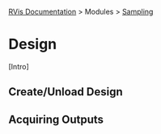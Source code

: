 [RVis Documentation](../../../index.md) > Modules > [Sampling](../index.md)

# Design

[Intro]

## Create/Unload Design

## Acquiring Outputs
